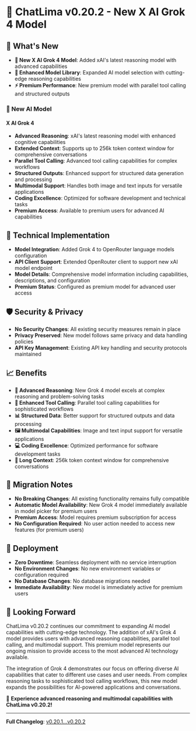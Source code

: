 # 🚀 ChatLima v0.20.2 - New X AI Grok 4 Model

## 🎯 What's New
- **🤖 New X AI Grok 4 Model**: Added xAI's latest reasoning model with advanced capabilities
- **🔧 Enhanced Model Library**: Expanded AI model selection with cutting-edge reasoning capabilities
- **⚡ Premium Performance**: New premium model with parallel tool calling and structured outputs

### 🤖 New AI Model

#### **X AI Grok 4**
- **Advanced Reasoning**: xAI's latest reasoning model with enhanced cognitive capabilities
- **Extended Context**: Supports up to 256k token context window for comprehensive conversations
- **Parallel Tool Calling**: Advanced tool calling capabilities for complex workflows
- **Structured Outputs**: Enhanced support for structured data generation and processing
- **Multimodal Support**: Handles both image and text inputs for versatile applications
- **Coding Excellence**: Optimized for software development and technical tasks
- **Premium Access**: Available to premium users for advanced AI capabilities

## 🔧 Technical Implementation
- **Model Integration**: Added Grok 4 to OpenRouter language models configuration
- **API Client Support**: Extended OpenRouter client to support new xAI model endpoint
- **Model Details**: Comprehensive model information including capabilities, descriptions, and configuration
- **Premium Status**: Configured as premium model for advanced user access

## 🛡️ Security & Privacy
- **No Security Changes**: All existing security measures remain in place
- **Privacy Preserved**: New model follows same privacy and data handling policies
- **API Key Management**: Existing API key handling and security protocols maintained

## 📈 Benefits
- **🎯 Advanced Reasoning**: New Grok 4 model excels at complex reasoning and problem-solving tasks
- **🔧 Enhanced Tool Calling**: Parallel tool calling capabilities for sophisticated workflows
- **📊 Structured Data**: Better support for structured outputs and data processing
- **🖼️ Multimodal Capabilities**: Image and text input support for versatile applications
- **💻 Coding Excellence**: Optimized performance for software development tasks
- **📏 Long Context**: 256k token context window for comprehensive conversations

## 🔄 Migration Notes
- **No Breaking Changes**: All existing functionality remains fully compatible
- **Automatic Model Availability**: New Grok 4 model immediately available in model picker for premium users
- **Premium Access**: Model requires premium subscription for access
- **No Configuration Required**: No user action needed to access new features (for premium users)

## 🚀 Deployment
- **Zero Downtime**: Seamless deployment with no service interruption
- **No Environment Changes**: No new environment variables or configuration required
- **No Database Changes**: No database migrations needed
- **Immediate Availability**: New model is immediately active for premium users

## 🌟 Looking Forward
ChatLima v0.20.2 continues our commitment to expanding AI model capabilities with cutting-edge technology. The addition of xAI's Grok 4 model provides users with advanced reasoning capabilities, parallel tool calling, and multimodal support. This premium model represents our ongoing mission to provide access to the most advanced AI technology available.

The integration of Grok 4 demonstrates our focus on offering diverse AI capabilities that cater to different use cases and user needs. From complex reasoning tasks to sophisticated tool calling workflows, this new model expands the possibilities for AI-powered applications and conversations.

🎯 **Experience advanced reasoning and multimodal capabilities with ChatLima v0.20.2!**

---

**Full Changelog**: [v0.20.1...v0.20.2](https://github.com/brooksy4503/chatlima/compare/v0.20.1...v0.20.2) 